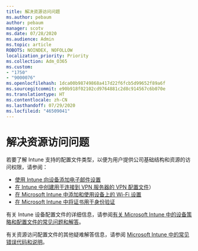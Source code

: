 ```yaml
---
title: 解决资源访问问题
ms.author: pebaum
author: pebaum
manager: scotv
ms.date: 07/28/2020
ms.audience: Admin
ms.topic: article
ROBOTS: NOINDEX, NOFOLLOW
localization_priority: Priority
ms.collection: Adm_O365
ms.custom:
- "1750"
- "9000076"
ms.openlocfilehash: 1dca00b98749868a417d22f6fcb5d99652f89a6f
ms.sourcegitcommit: e90b918f02102cd9764881c2d8c914567c6b070e
ms.translationtype: HT
ms.contentlocale: zh-CN
ms.lasthandoff: 07/29/2020
ms.locfileid: "46509041"
---
```

# <a name="troubleshoot-resource-access-issues"></a>解决资源访问问题

若要了解 Intune 支持的配置文件类型，以便为用户提供公司基础结构和资源的访问权限，请参阅：

- [使用 Intune 向设备添加电子邮件设置](https://docs.microsoft.com/intune/email-settings-configure)
- [在 Intune 中创建用于连接到 VPN 服务器的 VPN 配置文件](https://docs.microsoft.com/intune/vpn-settings-configure)）
- [在 Microsoft Intune 中添加和使用设备上的 Wi-Fi 设置](https://docs.microsoft.com/intune/wi-fi-settings-configure)
- [在 Microsoft Intune 中将证书用于身份验证](https://docs.microsoft.com/intune/certificates-configure)

有关 Intune 设备配置文件的详细信息，请参阅[有关 Microsoft Intune 中的设备策略和配置文件的常见问题和解答](https://docs.microsoft.com/intune/device-profile-troubleshoot)。

有关资源访问配置文件的其他疑难解答信息，请参阅 [Microsoft Intune 中的常见错误代码和说明](https://docs.microsoft.com/intune/troubleshoot-company-resource-access-problems)。